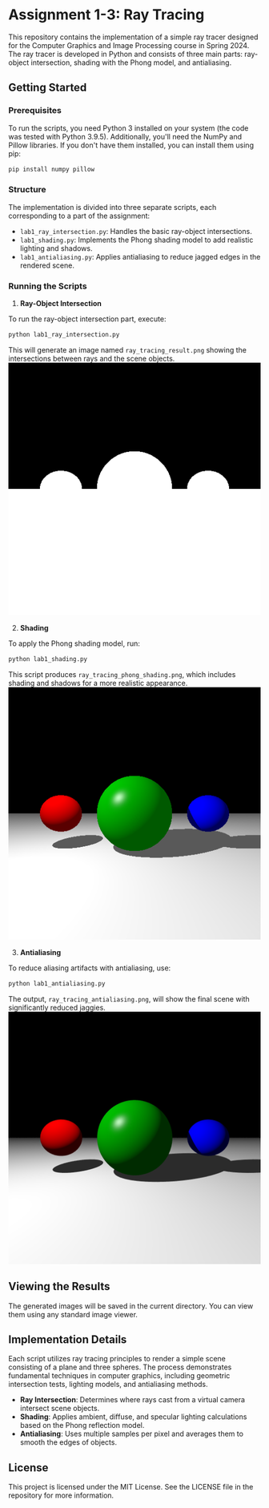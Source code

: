 
# Assignment 1-3: Ray Tracing

This repository contains the implementation of a simple ray tracer designed for the Computer Graphics and Image Processing course in Spring 2024. The ray tracer is developed in Python and consists of three main parts: ray-object intersection, shading with the Phong model, and antialiasing.

## Getting Started

### Prerequisites

To run the scripts, you need Python 3 installed on your system (the code was tested with Python 3.9.5). Additionally, you'll need the NumPy and Pillow libraries. If you don't have them installed, you can install them using pip:

```bash
pip install numpy pillow
```

### Structure

The implementation is divided into three separate scripts, each corresponding to a part of the assignment:

- `lab1_ray_intersection.py`: Handles the basic ray-object intersections.
- `lab1_shading.py`: Implements the Phong shading model to add realistic lighting and shadows.
- `lab1_antialiasing.py`: Applies antialiasing to reduce jagged edges in the rendered scene.

### Running the Scripts

1. **Ray-Object Intersection**

To run the ray-object intersection part, execute:

```bash
python lab1_ray_intersection.py
```

This will generate an image named `ray_tracing_result.png` showing the intersections between rays and the scene objects.
![ray_tracing_result.png](https://github.com/sonwr/sonwr.github.io/blob/main/2024_cg/ray_tracing_result.png?raw=true)

2. **Shading**

To apply the Phong shading model, run:

```bash
python lab1_shading.py
```

This script produces `ray_tracing_phong_shading.png`, which includes shading and shadows for a more realistic appearance.
![ray_tracing_phong_shading.png](https://github.com/sonwr/sonwr.github.io/blob/main/2024_cg/ray_tracing_phong_shading.png?raw=true)

3. **Antialiasing**

To reduce aliasing artifacts with antialiasing, use:

```bash
python lab1_antialiasing.py
```

The output, `ray_tracing_antialiasing.png`, will show the final scene with significantly reduced jaggies.
![ray_tracing_antialiasing.png](https://github.com/sonwr/sonwr.github.io/blob/main/2024_cg/ray_tracing_antialiasing.png?raw=true)

## Viewing the Results

The generated images will be saved in the current directory. You can view them using any standard image viewer.

## Implementation Details

Each script utilizes ray tracing principles to render a simple scene consisting of a plane and three spheres. The process demonstrates fundamental techniques in computer graphics, including geometric intersection tests, lighting models, and antialiasing methods.

- **Ray Intersection**: Determines where rays cast from a virtual camera intersect scene objects.
- **Shading**: Applies ambient, diffuse, and specular lighting calculations based on the Phong reflection model.
- **Antialiasing**: Uses multiple samples per pixel and averages them to smooth the edges of objects.

## License

This project is licensed under the MIT License. See the LICENSE file in the repository for more information.
